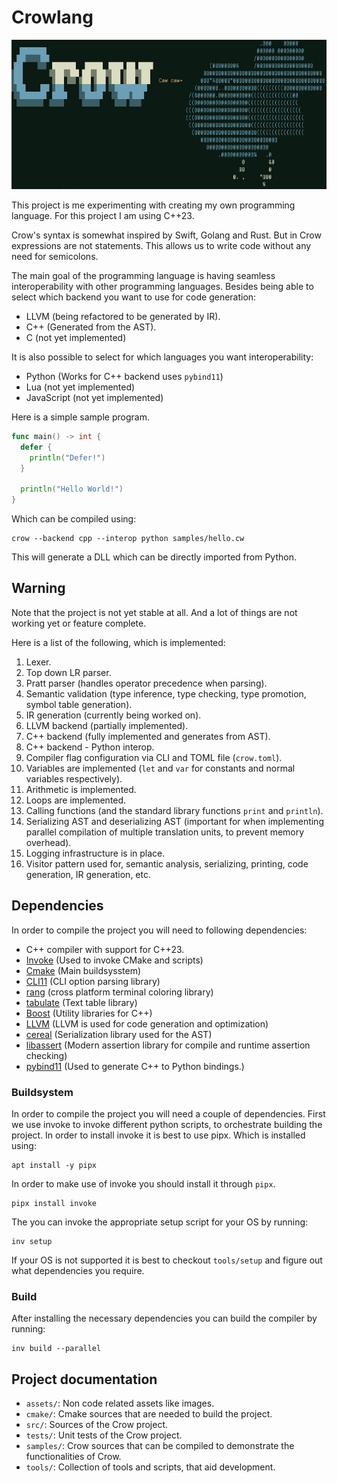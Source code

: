 Crowlang
========
![Crowlang banner](assets/crowlang_banner.png)

This project is me experimenting with creating my own programming language.
For this project I am using C++23.

Crow's syntax is somewhat inspired by Swift, Golang and Rust.
But in Crow expressions are not statements.
This allows us to write code without any need for semicolons.

The main goal of the programming language is having seamless interoperability with other programming languages.
Besides being able to select which backend you want to use for code generation:
 + LLVM (being refactored to be generated by IR).
 + C++ (Generated from the AST).
 + C (not yet implemented)

It is also possible to select for which languages you want interoperability:
 + Python (Works for C++ backend uses `pybind11`)
 + Lua (not yet implemented)
 + JavaScript (not yet implemented)

Here is a simple sample program.
```go
func main() -> int {
  defer {
    println("Defer!")
  }

  println("Hello World!")
}
```

Which can be compiled using:
```shell
crow --backend cpp --interop python samples/hello.cw
```

This will generate a DLL which can be directly imported from Python.

## Warning
Note that the project is not yet stable at all.
And a lot of things are not working yet or feature complete.

Here is a list of the following, which is implemented:
 1. Lexer.
 2. Top down LR parser.
 3. Pratt parser (handles operator precedence when parsing).
 4. Semantic validation (type inference, type checking, type promotion, symbol table generation).
 5. IR generation (currently being worked on).
 6. LLVM backend (partially implemented).
 7. C++ backend (fully implemented and generates from AST).
 8. C++ backend - Python interop.
 9. Compiler flag configuration via CLI and TOML file (`crow.toml`).
 10. Variables are implemented (`let` and `var` for constants and normal variables respectively).
 11. Arithmetic is implemented.
 12. Loops are implemented.
 13. Calling functions (and the standard library functions `print` and `println`).
 14. Serializing AST and deserializing AST (important for when implementing parallel compilation of multiple translation units, to prevent memory overhead).
 15. Logging infrastructure is in place.
 16. Visitor pattern used for, semantic analysis, serializing, printing, code generation, IR generation, etc.


## Dependencies
In order to compile the project you will need to following dependencies:

- C++ compiler with support for C++23.
- [Invoke](https://www.pyinvoke.org/) (Used to invoke CMake and scripts)
- [Cmake](https://cmake.org/)  (Main buildsysstem)
- [CLI11](https://github.com/CLIUtils/CLI11) (CLI option parsing library)
- [rang](https://github.com/agauniyal/rang/tree/master) (cross platform terminal coloring library)
- [tabulate](https://github.com/p-ranav/tabulate) (Text table library)
- [Boost](https://www.boost.org/) (Utility libraries for C++)
- [LLVM](https://llvm.org) (LLVM is used for code generation and optimization)
- [cereal](https://uscilab.github.io/cereal/) (Serialization library used for the AST)
- [libassert](https://github.com/jeremy-rifkin/libassert) (Modern assertion library for compile and runtime assertion checking)
- [pybind11](https://github.com/pybind/pybind11) (Used to generate C++ to Python bindings.)

### Buildsystem
In order to compile the project you will need a couple of dependencies.
First we use invoke to invoke different python scripts, to orchestrate building the project.
In order to install invoke it is best to use pipx.
Which is installed using:
```shell
apt install -y pipx
```

In order to make use of invoke you should install it through `pipx`.
```shell
pipx install invoke
```

The you can invoke the appropriate setup script for your OS by running:
```shell
inv setup
```

If your OS is not supported it is best to checkout `tools/setup` and figure out what dependencies you require.

### Build
After installing the necessary dependencies you can build the compiler by running:
```
inv build --parallel
```

## Project documentation

 - `assets/`: Non code related assets like images.
 - `cmake/`: Cmake sources that are needed to build the project.
 - `src/`: Sources of the Crow project.
 - `tests/`: Unit tests of the Crow project.
 - `samples/`: Crow sources that can be compiled to demonstrate the functionalities of Crow.
 - `tools/`: Collection of tools and scripts, that aid development.
